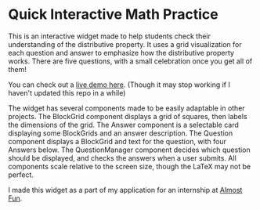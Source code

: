 # Quick Interactive Math Practice

This is an interactive widget made to help students check their understanding of the distributive property. It uses a grid visualization for each question and answer to emphasize how the distributive property works. There are five questions, with a small celebration once you get all of them!

You can check out a [live demo here](https://csb-c0wic.netlify.app/). (Though it may stop working if I haven't updated this repo in a while)

The widget has several components made to be easily adaptable in other projects. The BlockGrid component displays a grid of squares, then labels the dimensions of the grid. The Answer component is a selectable card displaying some BlockGrids and an answer description. The Question component displays a BlockGrid and text for the question, with four Answers below. The QuestionManager component decides which question should be displayed, and checks the answers when a user submits. All components scale relative to the screen size, though the LaTeX may not be perfect.

I made this widget as a part of my application for an internship at [Almost Fun](https://www.almostfun.org/).
